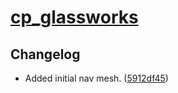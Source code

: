 # [cp_glassworks](https://tf2maps.net/threads/glassworks.21433/)

## Changelog

* Added initial nav mesh. ([5912df45](https://github.com/WhyIsEvery4thYearAlwaysBad/SourceNavMeshOverhauls/commit/5912df45))

